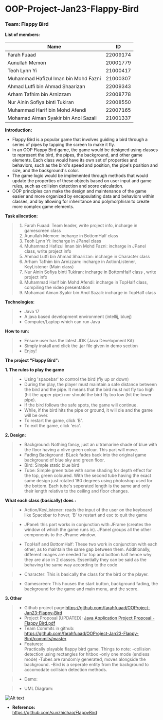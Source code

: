 # OOP-Project-Jan23-Flappy-Bird
### Team: Flappy Bird

**List of members:**  

|      Name      |      ID       |
| -------------- | ------------- |
|   Farah Fuaad  |    22009174   |
| Aunullah Memon |    20001779   |
|  Teoh Lynn Yi  |    21000417   |
|Muhammad Hafizul Iman bin Mohd Fazni  |    21000307   |
|   Ahmad Lutfi bin Ahmad Shaarizan  |    22009343   |
|  Arham Tafhim bin Arnizzam |    22008778   |
|  Nur Ainin Sofiya binti Tukiran  |    22008550   |
| Muhammad Harif bin Mohd Afendi |    22007165   |
|  Mohamad Aiman Syakir bin Anol Sazali   | 21001337 |



**Introduction:**
* Flappy Bird is a popular game that involves guiding a bird through a series of pipes by tapping the screen to make it fly. 
* In an OOP Flappy Bird game, the game would be designed using classes to represent the bird, the pipes, the background, and other game elements. Each class would have its own set of properties and behaviors, such as the bird's speed and position, the pipe's position and size, and the background's color. 
* The game logic would be implemented through methods that would update the properties of these objects based on user input and game rules, such as collision detection and score calculation. 
* OOP principles can make the design and maintenance of the game easier and more organized by encapsulating data and behaviors within classes, and by allowing for inheritance and polymorphism to create more complex game elements. 


**Task allocation:**
>1. Farah Fuaad: Team leader, write project info, incharge in gamescreen class
>2. Aunullah Memon: incharge in BottomHalf class
>3. Teoh Lynn Yi: incharge in JPanel class
>4. Muhammad Hafizul Iman bin Mohd Fazni: incharge in JPanel class, write project info
>5. Ahmad Lutfi bin Ahmad Shaarizan: incharge in Character class
>6. Arham Tafhim bin Arnizzam: incharge in ActionListener, KeyListener (Main class)
>7. Nur Ainin Sofiya binti Tukiran: incharge in BottomHalf class , write project info
>8. Muhammad Harif bin Mohd Afendi: incharge in TopHalf class, compiling the video presentation
>9. Mohamad Aiman Syakir bin Anol Sazali: incharge in TopHalf class


**Technologies:**
> - Java 17  
> - A java based development environment (intellij, bluej)
> - Computer/Laptop which can run Java


**How to run:**  
> - Ensure user has the latest JDK (Java Development Kit)
> - Simply install and click the .jar file given in demo section
> - Enjoy!


**The project "Flappy Bird":**

**1. The rules to play the game**
> - Using 'spacebar' to control the bird (fly up or down)
> - During the play, the player must maintain a safe distance between the bird and the pipe. It means that the bird must not fly too high (hit the upper pipe) nor should the bird fly too low (hit the lower pipe). 
> - If the bird follows the safe spots, the game will continue.
> - While, if the bird hits the pipe or ground, it will die and the game will be over.
> - To restart the game, click 'B'.
> - To exit the game, click 'esc'.

**2. Design:**
> - Background: Nothing fancy, just an ultramarine shade of blue with the floor having a olive green colour. This part will move.
> - Fading Background: BLack fades back into the original game background of blue sky and green floor.
> - Bird: Simple static blue bird
> - Tube: Simple green tube with some shading for depth effect for the top, green coloured. With the second tube having the exact same design just rotated 180 degrees using photoshop used for the bottom. Each tube's seperated length is the same and only their length relative to the ceiling and floor changes.

**What each class (basically) does :**
> - Action/KeyListener: reads the input of the user on the keyboard like Spacebar to hover, 'B' to restart and esc to quit the game

> - JPanel: this part works in conjunction with JFrame (creates the window of which the game runs in). JPanel groups all the other components to the JFrame window.

> - TopHalf and BottomHalf: These two work in conjunction with each other, as to maintain the same gap between them. Additionally, different images are needed for top and bottom half hence why they are also in 2 classes. Essentially they can be said as the behaving the same way according to the code

> - Character: This is basically the class for the bird or the player.

> - Gamescreen: This houses the start button, background fading, the background for the game and main menu, and the score.

**3. Other**
>   * Github project page:https://github.com/farahfuaad/OOProject-Jan23-Flappy-Bird
>   * Project Proposal [UPDATED]: [Java Application Project Proposal - Flappy Bird.pdf](https://github.com/farahfuaad/OOProject-Jan23-Flappy-Bird/files/11131667/Java.Application.Project.Proposal.-.Flappy.Bird.pdf)
>    * Team Commits in github: https://github.com/farahfuaad/OOProject-Jan23-Flappy-Bird/commits/master 
>   * Features:  
    Practically playable flappy bird game. Things to note:
    -collision detection using rectangles for hitbox
    -only one mode (endless mode)
    -Tubes are randomly generated, moves alongside the background.
    -Bird is a seperate entity from the background to accomodate collision detection methods.
  
> * Demo:



> * UML Diagram:

<img title="a title" alt="Alt text" src="https://user-images.githubusercontent.com/71580075/229368621-8c0dec53-5b0d-4c4c-8ad1-c02b624cad54.png">

* **Reference:**  
https://github.com/sunzhichao/FlappyBird



